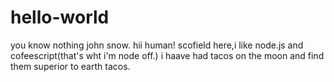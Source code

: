 # hello-world
you know nothing john snow.
hii human!
scofield here,i like node.js and cofeescript(that's wht i'm node off.)
i haave had tacos on the moon and find them superior to earth tacos.

